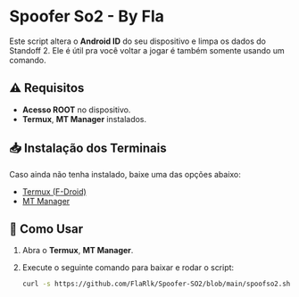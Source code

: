 # Spoofer So2 - By Fla

Este script altera o **Android ID** do seu dispositivo e limpa os dados do Standoff 2. Ele é útil pra você voltar a jogar é também somente usando um comando.

## ⚠️ Requisitos

- **Acesso ROOT** no dispositivo.
- **Termux**, **MT Manager** instalados.

## 📥 Instalação dos Terminais

Caso ainda não tenha instalado, baixe uma das opções abaixo:

- [Termux (F-Droid)](https://f-droid.org/en/packages/com.termux/)
- [MT Manager](https://mtmanager.net)

## 🚀 Como Usar

1. Abra o **Termux**, **MT Manager**.
2. Execute o seguinte comando para baixar e rodar o script:

   ```sh
   curl -s https://github.com/FlaRlk/Spoofer-SO2/blob/main/spoofso2.sh | bash
